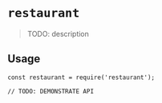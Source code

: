 # `restaurant`

> TODO: description

## Usage

```
const restaurant = require('restaurant');

// TODO: DEMONSTRATE API
```
